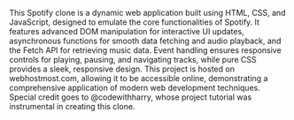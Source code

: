 This Spotify clone is a dynamic web application built using HTML, CSS, and JavaScript, designed to emulate the core functionalities of Spotify. It features advanced DOM manipulation for interactive UI updates, asynchronous functions for smooth data fetching and audio playback, and the Fetch API for retrieving music data. Event handling ensures responsive controls for playing, pausing, and navigating tracks, while pure CSS provides a sleek, responsive design. This project is hosted on webhostmost.com, allowing it to be accessible online, demonstrating a comprehensive application of modern web development techniques.
Special credit goes to @codewithharry, whose project tutorial was instrumental in creating this clone.
